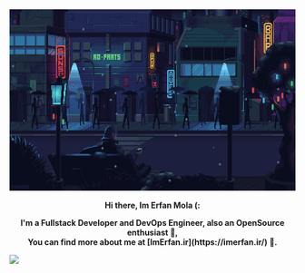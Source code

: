 <div id="header" align="center" >
  <img src="https://raw.githubusercontent.com/erfanmola/erfanmola/main/night.gif" height="320" />

  <b>Hi there, Im Erfan Mola (:  <b>
  
  <p>I'm a Fullstack Developer and DevOps Engineer, also an OpenSource enthusiast 💎,  <br>
  You can find more about me at [ImErfan.ir](https://imerfan.ir/) 🐞.</p>
</div>
  
<div style="display:flex;">
 <img align="center" src="https://github-widgetbox.vercel.app/api/profile?username=ErfanMola&data=followers,repositories,stars,commits&theme=darkmode" />
<!--  <img align="center" src="https://raw.githubusercontent.com/erfanmola/erfanmola/main/gitartwork.svg" /> -->
<!--  <img align="center" src="https://raw.githubusercontent.com/erfanmola/erfanmola/main/github-metrics.svg" />  -->
 
  <!--START_SECTION:waka-->
  <!--END_SECTION:waka-->
</div>
